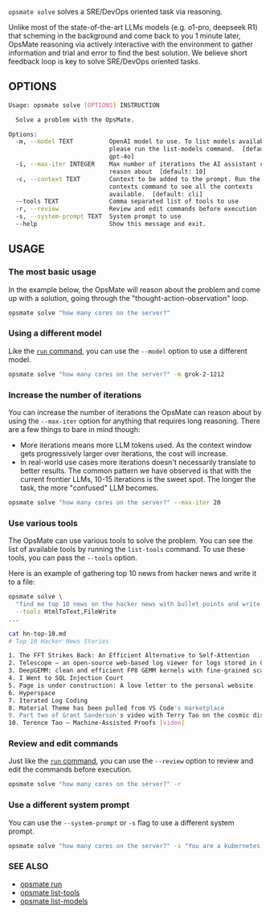 `opsmate solve` solves a SRE/DevOps oriented task via reasoning.

Unlike most of the state-of-the-art LLMs models (e.g. o1-pro, deepseek R1) that scheming in the background and come back to you 1 minute later, OpsMate reasoning via actively interactive with the environment to gather information and trial and error to find the best solution. We believe short feedback loop is key to solve SRE/DevOps oriented tasks.

## OPTIONS

```bash
Usage: opsmate solve [OPTIONS] INSTRUCTION

  Solve a problem with the OpsMate.

Options:
  -m, --model TEXT          OpenAI model to use. To list models available
                            please run the list-models command.  [default:
                            gpt-4o]
  -i, --max-iter INTEGER    Max number of iterations the AI assistant can
                            reason about  [default: 10]
  -c, --context TEXT        Context to be added to the prompt. Run the list-
                            contexts command to see all the contexts
                            available.  [default: cli]
  --tools TEXT              Comma separated list of tools to use
  -r, --review              Review and edit commands before execution
  -s, --system-prompt TEXT  System prompt to use
  --help                    Show this message and exit.
```

## USAGE

### The most basic usage

In the example below, the OpsMate will reason about the problem and come up with a solution, going through the "thought-action-observation" loop.

```bash
opsmate solve "how many cores on the server?"
```

### Using a different model

Like the [`run` command](./run.md), you can use the `--model` option to use a different model.
```bash
opsmate solve "how many cores on the server?" -m grok-2-1212
```

### Increase the number of iterations

You can increase the number of iterations the OpsMate can reason about by using the `--max-iter` option for anything that requires long reasoning. There are a few things to bare in mind though:

- More iterations means more LLM tokens used. As the context window gets progressively larger over iterations, the cost will increase.
- In real-world use cases more iterations doesn't necessarily translate to better results. The common pattern we have observed is that with the current frontier LLMs, 10-15 iterations is the sweet spot. The longer the task, the more "confused" LLM becomes.

```bash
opsmate solve "how many cores on the server?" --max-iter 20
```

### Use various tools

The OpsMate can use various tools to solve the problem. You can see the list of available tools by running the `list-tools` command. To use these tools, you can pass the `--tools` option.

Here is an example of gathering top 10 news from hacker news and write it to a file:

```bash
opsmate solve \
  "find me top 10 news on the hacker news with bullet points and write to hn-top-10.md" \
  --tools HtmlToText,FileWrite
...

cat hn-top-10.md
# Top 10 Hacker News Stories

1. The FFT Strikes Back: An Efficient Alternative to Self-Attention
2. Telescope – an open-source web-based log viewer for logs stored in ClickHouse
3. DeepGEMM: clean and efficient FP8 GEMM kernels with fine-grained scaling
4. I Went to SQL Injection Court
5. Page is under construction: A love letter to the personal website
6. Hyperspace
7. Iterated Log Coding
8. Material Theme has been pulled from VS Code's marketplace
9. Part two of Grant Sanderson's video with Terry Tao on the cosmic distance ladder
10. Terence Tao – Machine-Assisted Proofs [video]
```

### Review and edit commands

Just like the [`run` command](./run.md), you can use the `--review` option to review and edit the commands before execution.

```bash
opsmate solve "how many cores on the server?" -r
```

### Use a different system prompt

You can use the `--system-prompt` or `-s` flag to use a different system prompt.

```bash
opsmate solve "how many cores on the server?" -s "You are a kubernetes SME"
```

### SEE ALSO

- [opsmate run](./run.md)
- [opsmate list-tools](./list-tools.md)
- [opsmate list-models](./list-models.md)
